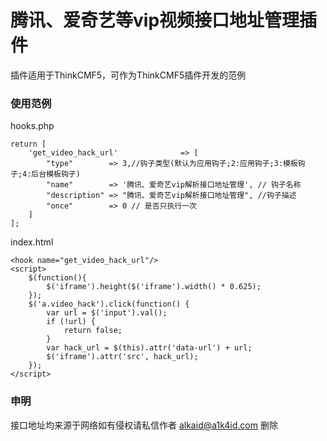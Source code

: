 腾讯、爱奇艺等vip视频接口地址管理插件
===============


插件适用于ThinkCMF5，可作为ThinkCMF5插件开发的范例


### 使用范例
hooks.php
```
return [
    'get_video_hack_url'              => [
        "type"        => 3,//钩子类型(默认为应用钩子;2:应用钩子;3:模板钩子;4:后台模板钩子)
        "name"        => '腾讯、爱奇艺vip解析接口地址管理', // 钩子名称
        "description" => "腾讯、爱奇艺vip解析接口地址管理", //钩子描述
        "once"        => 0 // 是否只执行一次
    ]
];
```
index.html
```
<hook name="get_video_hack_url"/>
<script>
    $(function(){
        $('iframe').height($('iframe').width() * 0.625);
    });
    $('a.video_hack').click(function() {
        var url = $('input').val();
        if (!url) {
            return false;
        }
        var hack_url = $(this).attr('data-url') + url;
        $('iframe').attr('src', hack_url);
    });   
</script>
```


### 申明
接口地址均来源于网络如有侵权请私信作者 alkaid@a1k4id.com 删除
